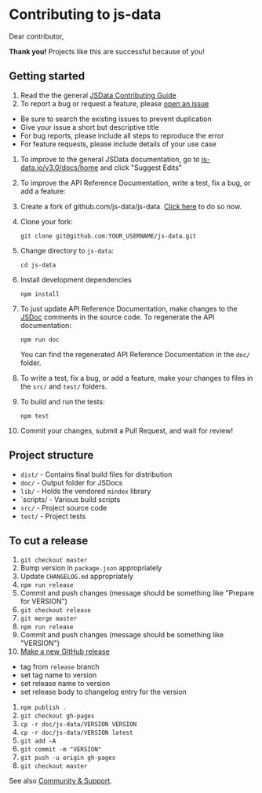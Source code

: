 # Contributing to js-data

Dear contributor,

**Thank you!** Projects like this are successful because of you!

## Getting started

1. Read the the general [JSData Contributing Guide](http://js-data.io/docs/contributing)
1. To report a bug or request a feature, please [open an issue](https://github.com/js-data/js-data/issues/new)
  * Be sure to search the existing issues to prevent duplication
  * Give your issue a short but descriptive title
  * For bug reports, please include all steps to reproduce the error
  * For feature requests, please include details of your use case
1. To improve to the general JSData documentation, go to [js-data.io/v3.0/docs/home](http://www.js-data.io/v3.0/docs/home) and click "Suggest Edits"
1. To improve the API Reference Documentation, write a test, fix a bug, or add a feature:
  1. Create a fork of github.com/js-data/js-data. [Click here](https://github.com/js-data/js-data#fork-destination-box) to do so now.
  1. Clone your fork:

      ```
      git clone git@github.com:YOUR_USERNAME/js-data.git
      ```
  1. Change directory to `js-data`:

      ```
      cd js-data
      ```
  1. Install development dependencies

      ```
      npm install
      ```
1. To just update API Reference Documentation, make changes to the [JSDoc](http://usejsdoc.org/) comments in the source code. To regenerate the API documentation:

    ```
    npm run doc
    ```

    You can find the regenerated API Reference Documentation in the `doc/` folder.
1. To write a test, fix a bug, or add a feature, make your changes to files in the `src/` and `test/` folders.
1. To build and run the tests:

    ```
    npm test
    ```

1. Commit your changes, submit a Pull Request, and wait for review!

## Project structure

* `dist/` - Contains final build files for distribution
* `doc/` - Output folder for JSDocs
* `lib/` - Holds the vendored `mindex` library
* `scripts/ - Various build scripts
* `src/` - Project source code
* `test/` - Project tests

## To cut a release

1. `git checkout master`
1. Bump version in `package.json` appropriately
1. Update `CHANGELOG.md` appropriately
1. `npm run release`
1. Commit and push changes (message should be something like "Prepare for VERSION")
1. `git checkout release`
1. `git merge master`
1. `npm run release`
1. Commit and push changes (message should be something like "VERSION")
1. [Make a new GitHub release](https://github.com/js-data/js-data/releases/new)
  - tag from `release` branch
  - set tag name to version
  - set release name to version
  - set release body to changelog entry for the version
1. `npm publish .`
1. `git checkout gh-pages`
1. `cp -r doc/js-data/VERSION VERSION`
1. `cp -r doc/js-data/VERSION latest`
1. `git add -A`
1. `git commit -m "VERSION"`
1. `git push -u origin gh-pages`
1. `git checkout master`

See also [Community & Support](http://js-data.io/docs/community).

